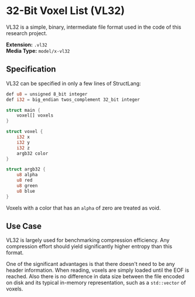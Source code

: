 # 32-Bit Voxel List (VL32)

VL32 is a simple, binary, intermediate file format used in the code of this research project.

**Extension:** `.vl32`<br>
**Media Type:** `model/x-vl32`

## Specification

VL32 can be specified in only a few lines of StructLang:

```rust
def u8 = unsigned 8_bit integer
def i32 = big_endian twos_complement 32_bit integer

struct main {
    voxel[] voxels
}

struct voxel {
    i32 x
    i32 y
    i32 z
    argb32 color
}

struct argb32 {
    u8 alpha
    u8 red
    u8 green
    u8 blue
}
```

Voxels with a color that has an `alpha` of zero are treated as void.

## Use Case

VL32 is largely used for benchmarking compression efficiency.
Any compression effort should yield significantly higher entropy than this format.

One of the significant advantages is that there doesn't need to be any header information.
When reading, voxels are simply loaded until the EOF is reached.
Also there is no difference in data size between the file encoded on disk and its typical in-memory representation,
such as a `std::vector` of voxels.
